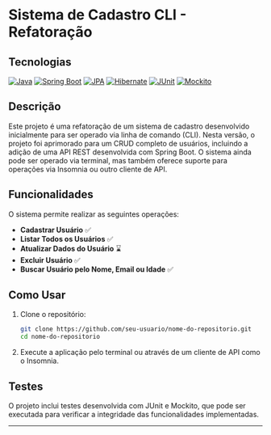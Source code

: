 # Sistema de Cadastro CLI - Refatoração

## Tecnologias
[![Java](https://img.shields.io/badge/Java-ED8B00?style=for-the-badge&logo=java&logoColor=white)](https://www.java.com/)
[![Spring Boot](https://img.shields.io/badge/Spring%20Boot-6DB33F?style=for-the-badge&logo=spring-boot&logoColor=white)](https://spring.io/projects/spring-boot)
[![JPA](https://img.shields.io/badge/JPA-007396?style=for-the-badge&logo=java&logoColor=white)](https://www.oracle.com/java/technologies/persistence-jsp.html)
[![Hibernate](https://img.shields.io/badge/Hibernate-59666C?style=for-the-badge&logo=hibernate&logoColor=white)](https://hibernate.org/)
[![JUnit](https://img.shields.io/badge/JUnit-25A162?style=for-the-badge&logo=junit5&logoColor=white)](https://junit.org/junit5/)
[![Mockito](https://img.shields.io/badge/Mockito-25A162?style=for-the-badge&logo=mockito&logoColor=white)](https://site.mockito.org/)

## Descrição

Este projeto é uma refatoração de um sistema de cadastro desenvolvido inicialmente para ser operado via linha de comando (CLI). Nesta versão, o projeto foi aprimorado para um CRUD completo de usuários, incluindo a adição de uma API REST desenvolvida com Spring Boot. O sistema ainda pode ser operado via terminal, mas também oferece suporte para operações via Insomnia ou outro cliente de API.

## Funcionalidades

O sistema permite realizar as seguintes operações:

- **Cadastrar Usuário** ✅
- **Listar Todos os Usuários** ✅
- **Atualizar Dados do Usuário** ⌛
- **Excluir Usuário** ✅
- **Buscar Usuário pelo Nome, Email ou Idade** ✅

## Como Usar

1. Clone o repositório:

    ```bash
    git clone https://github.com/seu-usuario/nome-do-repositorio.git
    cd nome-do-repositorio
    ```

2. Execute a aplicação pelo terminal ou através de um cliente de API como o Insomnia.

## Testes

O projeto inclui testes desenvolvida com JUnit e Mockito, que pode ser executada para verificar a integridade das funcionalidades implementadas.

---

